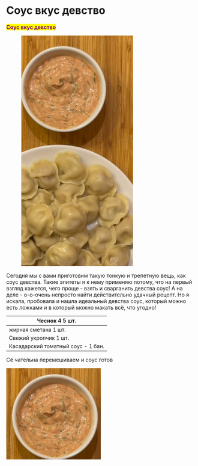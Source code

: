 # Соус вкус девство&#x20;

<mark style="color:purple;">**Соус вкус девство**</mark>

<figure><img src="../../../.gitbook/assets/Снимок экрана 2024-05-16 183725.png" alt=""><figcaption></figcaption></figure>

Сегодня мы с вами приготовим такую тонкую и трепетную вещь, как соус девства. Такие эпитеты я к нему применяю потому, что на первый взгляд кажется, чего проще - взять и сварганить девства соус! А на деле - о-о-очень непросто найти действительно удачный рецепт. Но я искала, пробовала и нашла идеальный девства соус, который можно есть ложками и в который можно макать всё, что угодно!

| Чеснок 4 5 шт.                     |
| ---------------------------------- |
| жирная сметана 1 шт.               |
| Свежий укропчик 1 шт.              |
| Касадарский томатный соус - 1 бан. |

Сё чательна перемешиваем и соус готов

&#x20;![](<../../../.gitbook/assets/Снимок экрана 2024-05-16 184916.png>)
